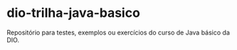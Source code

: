 # dio-trilha-java-basico
Repositório para testes, exemplos ou exercícios do curso de Java básico da DIO.
